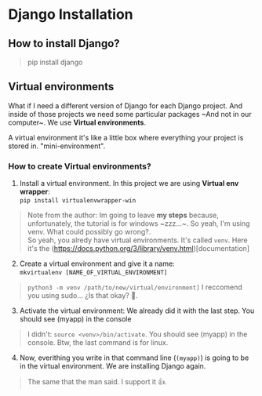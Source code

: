 # Django Installation
## How to install Django?
> pip install django

## Virtual environments
What if I need a different version of Django for each Django project. And inside of those projects we need some particular packages ~And not in our computer~. We use **Virtual environments**.

A virtual environment it's like a little box where everything your project is stored in. "mini-environment".

### How to create Virtual environments?
1. Install a virtual environment. In this project we are using **Virtual env wrapper**:  
`pip install virtualenvwrapper-win`
> Note from the author: Im going to leave **my steps** because, unfortunately, the tutorial is for windows ~zzz...~. So yeah, I'm using venv. What could possibly go wrong?.  
> So yeah, you alredy have virtual environments. It's called `venv`. Here it's the (https://docs.python.org/3/library/venv.html)[documentation]

2. Create a virtual environment and give it a name:  
`mkvirtualenv [NAME_OF_VIRTUAL_ENVIRONMENT]`
> `python3 -m venv /path/to/new/virtual/environment]` I reccomend you using sudo... ¿Is that okay? 🤔.

3. Activate the virtual environment: We already did it with the last step. You should see (myapp) in the console
> I didn't: `source <venv>/bin/activate`. You should see (myapp) in the console.
> Btw, the last command is for linux.

4. Now, everithing you write in that command line (`(myapp)`) is going to be in the virtual environment. We are installing Django again.
> The same that the man said. I support it 👍.

